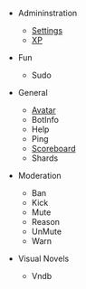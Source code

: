 - Admininstration

  - [Settings](settings.md)
  - [XP](xp.md)

- Fun

  - Sudo

- General

  - [Avatar](avatar.md)
  - BotInfo
  - Help
  - Ping
  - [Scoreboard](scoreboard.md)
  - Shards

- Moderation

  - Ban
  - Kick
  - Mute
  - Reason
  - UnMute
  - Warn

- Visual Novels

  - Vndb